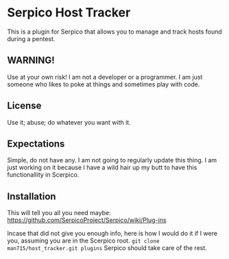 # Serpico Host Tracker
This is a plugin for Serpico that allows you to manage and track hosts found during a pentest. 

## WARNING!
Use at your own risk! I am not a developer or a programmer. I am just someone who likes to poke at things and sometimes play with code.  

## License
Use it; abuse; do whatever you want with it.

## Expectations
Simple, do not have any. I am not going to regularly update this thing. I am just working on it because I have a wild hair up my butt to have this functionallity in Scerpico.

## Installation
This will tell you all you need maybe: https://github.com/SerpicoProject/Serpico/wiki/Plug-ins

Incase that did not give you enough info, here is how I would do it if I were you, assuming you are in the Scerpico root.
`git clone man715/host_tracker.git plugins`
Serpico should take care of the rest.
